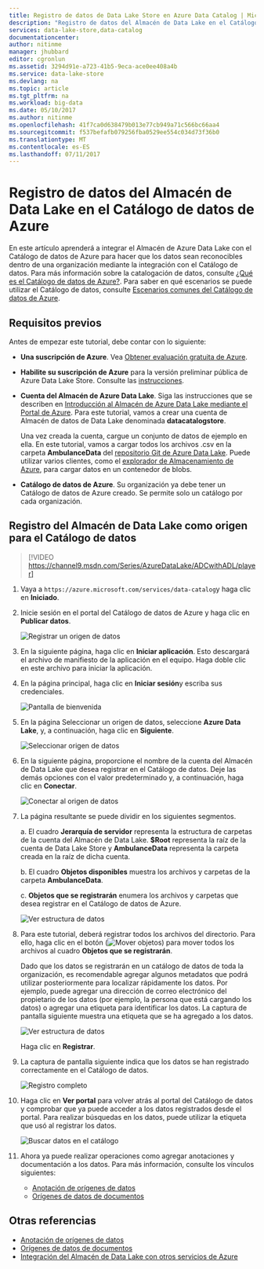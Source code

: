 ```yaml
---
title: Registro de datos de Data Lake Store en Azure Data Catalog | Microsoft Docs
description: "Registro de datos del Almacén de Data Lake en el Catálogo de datos de Azure"
services: data-lake-store,data-catalog
documentationcenter: 
author: nitinme
manager: jhubbard
editor: cgronlun
ms.assetid: 3294d91e-a723-41b5-9eca-ace0ee408a4b
ms.service: data-lake-store
ms.devlang: na
ms.topic: article
ms.tgt_pltfrm: na
ms.workload: big-data
ms.date: 05/10/2017
ms.author: nitinme
ms.openlocfilehash: 41f7ca0d638479b013e77cb949a71c566bc66aa4
ms.sourcegitcommit: f537befafb079256fba0529ee554c034d73f36b0
ms.translationtype: MT
ms.contentlocale: es-ES
ms.lasthandoff: 07/11/2017
---
```

# <a name="register-data-from-data-lake-store-in-azure-data-catalog"></a>Registro de datos del Almacén de Data Lake en el Catálogo de datos de Azure
En este artículo aprenderá a integrar el Almacén de Azure Data Lake con el Catálogo de datos de Azure para hacer que los datos sean reconocibles dentro de una organización mediante la integración con el Catálogo de datos. Para más información sobre la catalogación de datos, consulte [¿Qué es el Catálogo de datos de Azure?](../data-catalog/data-catalog-what-is-data-catalog.md). Para saber en qué escenarios se puede utilizar el Catálogo de datos, consulte [Escenarios comunes del Catálogo de datos de Azure](../data-catalog/data-catalog-common-scenarios.md).

## <a name="prerequisites"></a>Requisitos previos
Antes de empezar este tutorial, debe contar con lo siguiente:

* **Una suscripción de Azure**. Vea [Obtener evaluación gratuita de Azure](https://azure.microsoft.com/pricing/free-trial/).
* **Habilite su suscripción de Azure** para la versión preliminar pública de Azure Data Lake Store. Consulte las [instrucciones](data-lake-store-get-started-portal.md).
* **Cuenta del Almacén de Azure Data Lake**. Siga las instrucciones que se describen en [Introducción al Almacén de Azure Data Lake mediante el Portal de Azure](data-lake-store-get-started-portal.md). Para este tutorial, vamos a crear una cuenta de Almacén de datos de Data Lake denominada **datacatalogstore**.

    Una vez creada la cuenta, cargue un conjunto de datos de ejemplo en ella. En este tutorial, vamos a cargar todos los archivos .csv en la carpeta **AmbulanceData** del [repositorio Git de Azure Data Lake](https://github.com/Azure/usql/tree/master/Examples/Samples/Data/AmbulanceData/). Puede utilizar varios clientes, como el [explorador de Almacenamiento de Azure](http://storageexplorer.com/), para cargar datos en un contenedor de blobs.
* **Catálogo de datos de Azure**. Su organización ya debe tener un Catálogo de datos de Azure creado. Se permite solo un catálogo por cada organización.

## <a name="register-data-lake-store-as-a-source-for-data-catalog"></a>Registro del Almacén de Data Lake como origen para el Catálogo de datos

> [!VIDEO https://channel9.msdn.com/Series/AzureDataLake/ADCwithADL/player]

1. Vaya a `https://azure.microsoft.com/services/data-catalog`y haga clic en **Iniciado**.
2. Inicie sesión en el portal del Catálogo de datos de Azure y haga clic en **Publicar datos**.

    ![Registrar un origen de datos](./media/data-lake-store-with-data-catalog/register-data-source.png "Registrar un origen de datos")
3. En la siguiente página, haga clic en **Iniciar aplicación**. Esto descargará el archivo de manifiesto de la aplicación en el equipo. Haga doble clic en este archivo para iniciar la aplicación.
4. En la página principal, haga clic en **Iniciar sesión**y escriba sus credenciales.

    ![Pantalla de bienvenida](./media/data-lake-store-with-data-catalog/welcome.screen.png "Pantalla de bienvenida")
5. En la página Seleccionar un origen de datos, seleccione **Azure Data Lake**, y, a continuación, haga clic en **Siguiente**.

    ![Seleccionar origen de datos](./media/data-lake-store-with-data-catalog/select-source.png "Seleccionar origen de datos")
6. En la siguiente página, proporcione el nombre de la cuenta del Almacén de Data Lake que desea registrar en el Catálogo de datos. Deje las demás opciones con el valor predeterminado y, a continuación, haga clic en **Conectar**.

    ![Conectar al origen de datos](./media/data-lake-store-with-data-catalog/connect-to-source.png "Conectar al origen de datos")
7. La página resultante se puede dividir en los siguientes segmentos.

    a. El cuadro **Jerarquía de servidor** representa la estructura de carpetas de la cuenta del Almacén de Data Lake. **$Root** representa la raíz de la cuenta de Data Lake Store y **AmbulanceData** representa la carpeta creada en la raíz de dicha cuenta.

    b. El cuadro **Objetos disponibles** muestra los archivos y carpetas de la carpeta **AmbulanceData**.

    c. **Objetos que se registrarán** enumera los archivos y carpetas que desea registrar en el Catálogo de datos de Azure.

    ![Ver estructura de datos](./media/data-lake-store-with-data-catalog/view-data-structure.png "Ver estructura de datos")
8. Para este tutorial, deberá registrar todos los archivos del directorio. Para ello, haga clic en el botón (![Mover objetos](./media/data-lake-store-with-data-catalog/move-objects.png "Mover objetos")) para mover todos los archivos al cuadro **Objetos que se registrarán**.

    Dado que los datos se registrarán en un catálogo de datos de toda la organización, es recomendable agregar algunos metadatos que podrá utilizar posteriormente para localizar rápidamente los datos. Por ejemplo, puede agregar una dirección de correo electrónico del propietario de los datos (por ejemplo, la persona que está cargando los datos) o agregar una etiqueta para identificar los datos. La captura de pantalla siguiente muestra una etiqueta que se ha agregado a los datos.

    ![Ver estructura de datos](./media/data-lake-store-with-data-catalog/view-selected-data-structure.png "Ver estructura de datos")

    Haga clic en **Registrar**.
9. La captura de pantalla siguiente indica que los datos se han registrado correctamente en el Catálogo de datos.

    ![Registro completo](./media/data-lake-store-with-data-catalog/registration-complete.png "Ver estructura de datos")
10. Haga clic en **Ver portal** para volver atrás al portal del Catálogo de datos y comprobar que ya puede acceder a los datos registrados desde el portal. Para realizar búsquedas en los datos, puede utilizar la etiqueta que usó al registrar los datos.

     ![Buscar datos en el catálogo](./media/data-lake-store-with-data-catalog/search-data-in-catalog.png "Buscar datos en el catálogo")
11. Ahora ya puede realizar operaciones como agregar anotaciones y documentación a los datos. Para más información, consulte los vínculos siguientes:

    * [Anotación de orígenes de datos](../data-catalog/data-catalog-how-to-annotate.md)
    * [Orígenes de datos de documentos](../data-catalog/data-catalog-how-to-documentation.md)

## <a name="see-also"></a>Otras referencias
* [Anotación de orígenes de datos](../data-catalog/data-catalog-how-to-annotate.md)
* [Orígenes de datos de documentos](../data-catalog/data-catalog-how-to-documentation.md)
* [Integración del Almacén de Data Lake con otros servicios de Azure](data-lake-store-integrate-with-other-services.md)
